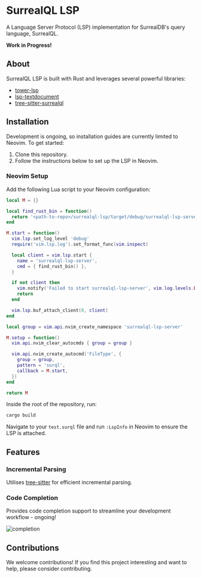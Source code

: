# SurrealQL LSP

A Language Server Protocol (LSP) implementation for SurrealDB's query language, SurrealQL.

__Work in Progress!__

## About
SurrealQL LSP is built with Rust and leverages several powerful libraries:
- [tower-lsp](https://github.com/ebkalderon/tower-lsp)
- [lsp-textdocument](https://github.com/GiveMe-A-Name/lsp-textdocument)
- [tree-sitter-surrealql](https://github.com/Ce11an/tree-sitter-surrealql)

## Installation
Development is ongoing, so installation guides are currently limited to Neovim. To get started:

1. Clone this repository.
2. Follow the instructions below to set up the LSP in Neovim.

### Neovim Setup
Add the following Lua script to your Neovim configuration:

```lua
local M = {}

local find_rust_bin = function()
  return '<path-to-repo>/surrealql-lsp/target/debug/surrealql-lsp-server'
end

M.start = function()
  vim.lsp.set_log_level 'debug'
  require('vim.lsp.log').set_format_func(vim.inspect)

  local client = vim.lsp.start {
    name = 'surrealql-lsp-server',
    cmd = { find_rust_bin() },
  }

  if not client then
    vim.notify('Failed to start surrealql-lsp-server', vim.log.levels.ERROR)
    return
  end

  vim.lsp.buf_attach_client(0, client)
end

local group = vim.api.nvim_create_namespace 'surrealql-lsp-server'

M.setup = function()
  vim.api.nvim_clear_autocmds { group = group }

  vim.api.nvim_create_autocmd('FileType', {
    group = group,
    pattern = 'surql',
    callback = M.start,
  })
end

return M
```

Inside the root of the repository, run:

```sh
cargo build
```

Navigate to your `test.surql` file and run `:LspInfo` in Neovim to ensure the LSP is attached.

## Features

### Incremental Parsing
Utilises [tree-sitter](https://github.com/tree-sitter/tree-sitter) for efficient incremental parsing.

### Code Completion
Provides code completion support to streamline your development workflow - ongoing!

![completion](https://raw.githubusercontent.com/Ce11an/surrealql-lsp/assets/basic-completion.png)

## Contributions
We welcome contributions! If you find this project interesting and want to help, please consider contributing.
